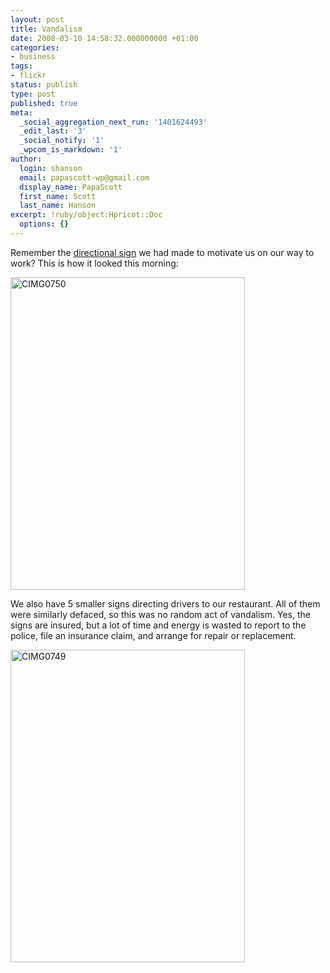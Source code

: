 ```yaml
---
layout: post
title: Vandalism
date: 2008-03-10 14:58:32.000000000 +01:00
categories:
- business
tags:
- flickr
status: publish
type: post
published: true
meta:
  _social_aggregation_next_run: '1401624493'
  _edit_last: '3'
  _social_notify: '1'
  _wpcom_is_markdown: '1'
author:
  login: shanson
  email: papascott-wp@gmail.com
  display_name: PapaScott
  first_name: Scott
  last_name: Hanson
excerpt: !ruby/object:Hpricot::Doc
  options: {}
---
```

<p>Remember the <a href="https://www.papascott.de/archives/2007/07/04/coming-soon/">directional sign</a> we had made to motivate us on our way to work? This is how it looked this morning:</p>
<p><a href="http://www.flickr.com/photos/51035717986@N01/2324088120" title="View 'CIMG0750' on Flickr.com"><img src="https://farm4.static.flickr.com/3291/2324088120_616aee574f.jpg" alt="CIMG0750" border="0" width="375" height="500" /></a></p>
<p>We also have 5 smaller signs directing drivers to our restaurant. All of them were similarly defaced, so this was no random act of vandalism. Yes, the signs are insured, but a lot of time and energy is wasted to report to the police, file an insurance claim, and arrange for repair or replacement.</p>
<p><a href="http://www.flickr.com/photos/51035717986@N01/2324087794" title="View 'CIMG0749' on Flickr.com"><img src="https://farm4.static.flickr.com/3031/2324087794_0343f59e8c.jpg" alt="CIMG0749" border="0" width="375" height="500" /></a></p>

